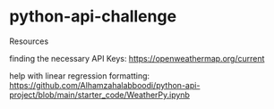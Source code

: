 # python-api-challenge

Resources

finding the necessary API Keys: https://openweathermap.org/current

help with linear regression formatting: https://github.com/Alhamzahalabboodi/python-api-project/blob/main/starter_code/WeatherPy.ipynb
